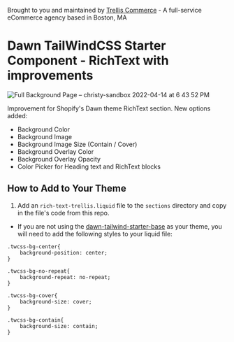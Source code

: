 Brought to you and maintained by [Trellis Commerce](https://trellis.co/) - A full-service eCommerce agency based in Boston, MA

# Dawn TailWindCSS Starter Component - RichText with improvements

![Full Background Page – christy-sandbox 2022-04-14 at 6 43 52 PM](https://user-images.githubusercontent.com/32713913/163481695-9f730024-6246-499a-8da0-246958d7736d.jpg)

Improvement for Shopify's Dawn theme RichText section. New options added:

- Background Color
- Background Image
- Background Image Size (Contain / Cover)
- Background Overlay Color
- Background Overlay Opacity
- Color Picker for Heading text and RichText blocks

## How to Add to Your Theme

1. Add an `rich-text-trellis.liquid` file to the `sections` directory and copy in the file's code from this repo.

- If you are not using the [dawn-tailwind-starter-base](https://github.com/TrellisCommerce/dawn-tailwind-starter-base) as your theme, you will need to add the following styles to your liquid file:

```
.twcss-bg-center{
    background-position: center;
}

.twcss-bg-no-repeat{
    background-repeat: no-repeat;
}

.twcss-bg-cover{
    background-size: cover;
}

.twcss-bg-contain{
    background-size: contain;
}
```
